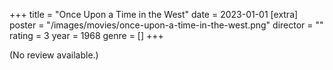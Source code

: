 +++
title = "Once Upon a Time in the West"
date = 2023-01-01
[extra]
poster = "/images/movies/once-upon-a-time-in-the-west.png"
director = ""
rating = 3
year = 1968
genre = []
+++

(No review available.)
